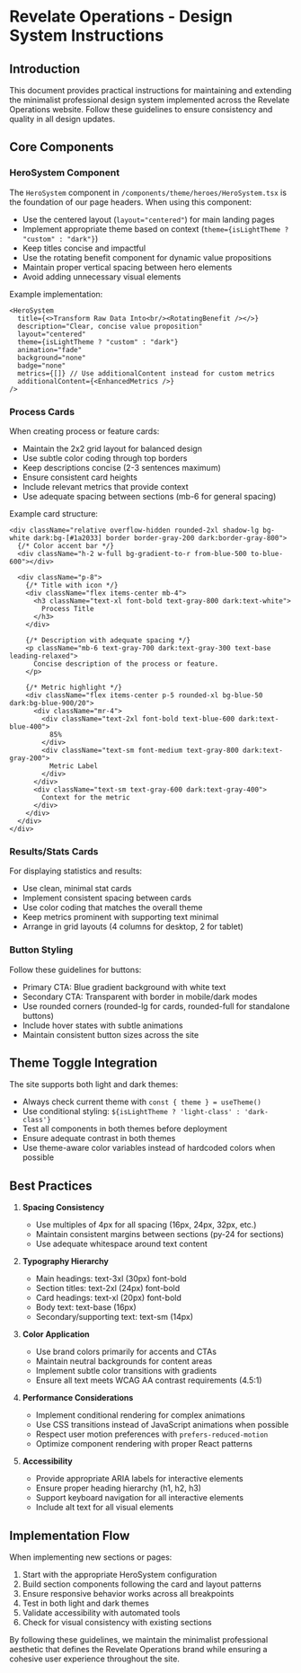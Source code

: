 # Revelate Operations - Design System Instructions

## Introduction

This document provides practical instructions for maintaining and extending the minimalist professional design system implemented across the Revelate Operations website. Follow these guidelines to ensure consistency and quality in all design updates.

## Core Components

### HeroSystem Component

The `HeroSystem` component in `/components/theme/heroes/HeroSystem.tsx` is the foundation of our page headers. When using this component:

- Use the centered layout (`layout="centered"`) for main landing pages
- Implement appropriate theme based on context (`theme={isLightTheme ? "custom" : "dark"}`)
- Keep titles concise and impactful
- Use the rotating benefit component for dynamic value propositions
- Maintain proper vertical spacing between hero elements
- Avoid adding unnecessary visual elements

Example implementation:
```tsx
<HeroSystem 
  title={<>Transform Raw Data Into<br/><RotatingBenefit /></>}
  description="Clear, concise value proposition"
  layout="centered"
  theme={isLightTheme ? "custom" : "dark"}
  animation="fade"
  background="none"
  badge="none"
  metrics={[]} // Use additionalContent instead for custom metrics
  additionalContent={<EnhancedMetrics />}
/>
```

### Process Cards

When creating process or feature cards:

- Maintain the 2x2 grid layout for balanced design
- Use subtle color coding through top borders
- Keep descriptions concise (2-3 sentences maximum)
- Ensure consistent card heights
- Include relevant metrics that provide context
- Use adequate spacing between sections (mb-6 for general spacing)

Example card structure:
```tsx
<div className="relative overflow-hidden rounded-2xl shadow-lg bg-white dark:bg-[#1a2033] border border-gray-200 dark:border-gray-800">
  {/* Color accent bar */}
  <div className="h-2 w-full bg-gradient-to-r from-blue-500 to-blue-600"></div>
  
  <div className="p-8">
    {/* Title with icon */}
    <div className="flex items-center mb-4">
      <h3 className="text-xl font-bold text-gray-800 dark:text-white">
        Process Title
      </h3>
    </div>
    
    {/* Description with adequate spacing */}
    <p className="mb-6 text-gray-700 dark:text-gray-300 text-base leading-relaxed">
      Concise description of the process or feature.
    </p>
    
    {/* Metric highlight */}
    <div className="flex items-center p-5 rounded-xl bg-blue-50 dark:bg-blue-900/20">
      <div className="mr-4">
        <div className="text-2xl font-bold text-blue-600 dark:text-blue-400">
          85%
        </div>
        <div className="text-sm font-medium text-gray-800 dark:text-gray-200">
          Metric Label
        </div>
      </div>
      <div className="text-sm text-gray-600 dark:text-gray-400">
        Context for the metric
      </div>
    </div>
  </div>
</div>
```

### Results/Stats Cards

For displaying statistics and results:

- Use clean, minimal stat cards
- Implement consistent spacing between cards
- Use color coding that matches the overall theme
- Keep metrics prominent with supporting text minimal
- Arrange in grid layouts (4 columns for desktop, 2 for tablet)

### Button Styling

Follow these guidelines for buttons:

- Primary CTA: Blue gradient background with white text
- Secondary CTA: Transparent with border in mobile/dark modes
- Use rounded corners (rounded-lg for cards, rounded-full for standalone buttons)
- Include hover states with subtle animations
- Maintain consistent button sizes across the site

## Theme Toggle Integration

The site supports both light and dark themes:

- Always check current theme with `const { theme } = useTheme()`
- Use conditional styling: `${isLightTheme ? 'light-class' : 'dark-class'}`
- Test all components in both themes before deployment
- Ensure adequate contrast in both themes
- Use theme-aware color variables instead of hardcoded colors when possible

## Best Practices

1. **Spacing Consistency**
   - Use multiples of 4px for all spacing (16px, 24px, 32px, etc.)
   - Maintain consistent margins between sections (py-24 for sections)
   - Use adequate whitespace around text content

2. **Typography Hierarchy**
   - Main headings: text-3xl (30px) font-bold
   - Section titles: text-2xl (24px) font-bold
   - Card headings: text-xl (20px) font-bold
   - Body text: text-base (16px)
   - Secondary/supporting text: text-sm (14px)

3. **Color Application**
   - Use brand colors primarily for accents and CTAs
   - Maintain neutral backgrounds for content areas
   - Implement subtle color transitions with gradients
   - Ensure all text meets WCAG AA contrast requirements (4.5:1)

4. **Performance Considerations**
   - Implement conditional rendering for complex animations
   - Use CSS transitions instead of JavaScript animations when possible
   - Respect user motion preferences with `prefers-reduced-motion`
   - Optimize component rendering with proper React patterns

5. **Accessibility**
   - Provide appropriate ARIA labels for interactive elements
   - Ensure proper heading hierarchy (h1, h2, h3)
   - Support keyboard navigation for all interactive elements
   - Include alt text for all visual elements

## Implementation Flow

When implementing new sections or pages:

1. Start with the appropriate HeroSystem configuration
2. Build section components following the card and layout patterns
3. Ensure responsive behavior works across all breakpoints
4. Test in both light and dark themes
5. Validate accessibility with automated tools
6. Check for visual consistency with existing sections

By following these guidelines, we maintain the minimalist professional aesthetic that defines the Revelate Operations brand while ensuring a cohesive user experience throughout the site.
